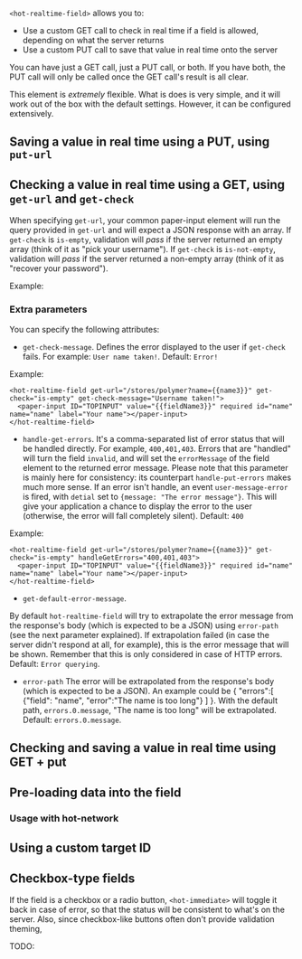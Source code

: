 
`<hot-realtime-field>` allows you to:
* Use a custom GET call to check in real time if a field is allowed, depending on what the server returns
* Use a custom PUT call to save that value in real time onto the server

You can have just a GET call, just a PUT call, or both. If you have both, the PUT call will only be called once the GET call's result is all clear.

This element is _extremely_ flexible. What is does is very simple, and it will work out of the box with the default settings. However, it can be configured extensively.

## Saving a value in real time using a PUT, using `put-url`



## Checking a value in real time using a GET, using `get-url` and `get-check`

When specifying `get-url`, your common paper-input element will run the query provided in `get-url` and will expect a JSON response with an array. If `get-check` is `is-empty`, validation will _pass_ if the server returned an empty array (think of it as "pick your username"). If `get-check` is `is-not-empty`, validation will _pass_ if the server returned a non-empty array (think of it as "recover your password").

Example:

<hot-realtime-field get-url="/stores/polymer?name={{name3}}" get-check="is-empty">
<paper-input ID="TOPINPUT" value="{{fieldName3}}" required id="name" name="name" label="Your name"></paper-input>
</hot-realtime-field>

### Extra parameters

You can specify the following attributes:

*  `get-check-message`. Defines the error displayed to the user if `get-check` fails. For example: `User name taken!`. Default: `Error!`

Example:

    <hot-realtime-field get-url="/stores/polymer?name={{name3}}" get-check="is-empty" get-check-message="Username taken!">
      <paper-input ID="TOPINPUT" value="{{fieldName3}}" required id="name" name="name" label="Your name"></paper-input>
    </hot-realtime-field>

* `handle-get-errors`. It's a comma-separated list of error status that will be handled directly. For example, `400,401,403`. Errors that are "handled" will turn the field `invalid`, and will set the `errorMessage` of the field element to the returned error message. Please note that this parameter is mainly here for consistency: its counterpart `handle-put-errors` makes much more sense. If an error isn't handle, an event `user-message-error` is fired, with `detial` set to `{message: "The error message"}`. This will give your application a chance to display the error to the user (otherwise, the error will fall completely silent). Default: `400`

Example:

    <hot-realtime-field get-url="/stores/polymer?name={{name3}}" get-check="is-empty" handleGetErrors="400,401,403">
      <paper-input ID="TOPINPUT" value="{{fieldName3}}" required id="name" name="name" label="Your name"></paper-input>
    </hot-realtime-field>

* `get-default-error-message`.

By default `hot-realtime-field` will try to extrapolate the error message from the response's body (which is expected to be a JSON) using `error-path` (see the next parameter explained). If extrapolation failed (in case the server didn't respond at all, for example), this is the error message that will be shown. Remember that this is only considered in case of HTTP errors. Default: `Error querying`.

* `error-path` The error will be extrapolated from the response's body (which is expected to be a JSON). An example could be { "errors":[ {"field": "name", "error":"The name is too long"} ] }. With the default path,  `errors.0.message`, "The name is too long" will be extrapolated. Default: `errors.0.message`.


## Checking and saving a value in real time using GET + put

## Pre-loading data into the field

### Usage with hot-network

## Using a custom target ID

## Checkbox-type fields

If the field is a checkbox or a radio button, `<hot-immediate>` will toggle it back in case of error, so that the status will be consistent to what's on the server. Also, since checkbox-like buttons often don't provide validation theming,

TODO:

